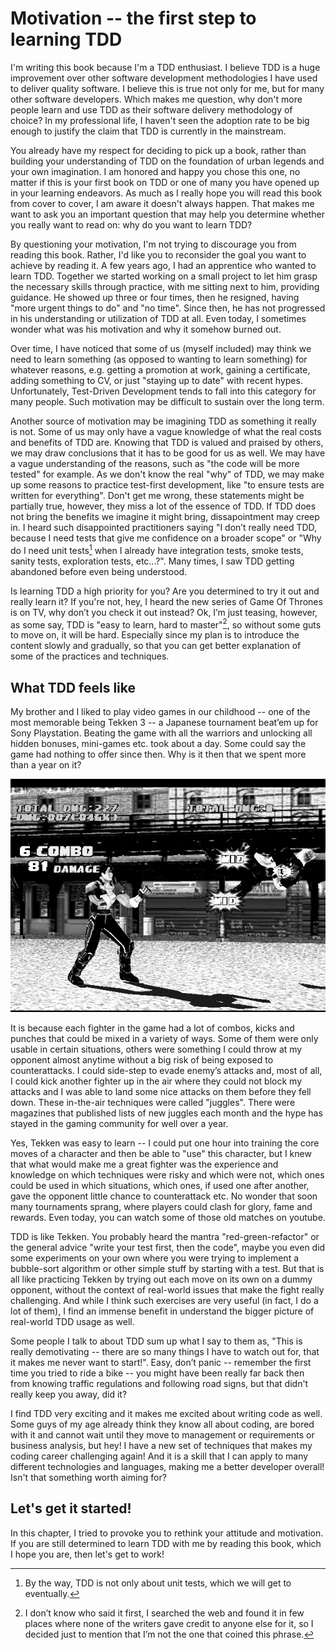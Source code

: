 Motivation -- the first step to learning TDD
===========================================

I'm writing this book because I'm a TDD enthusiast. I believe TDD is a huge improvement over other software development methodologies I have used to deliver quality software. I believe this is true not only for me, but for many other software developers. Which makes me question, why don't more people learn and use TDD as their software delivery methodology of choice? In my professional life, I haven't seen the adoption rate to be big enough to justify the claim that TDD is currently in the mainstream.

You already have my respect for deciding to pick up a book, rather than building your understanding of TDD on the foundation of urban legends and your own imagination. I am honored and happy you chose this one, no matter if this is your first book on TDD or one of many you have opened up in your learning endeavors.  As much as I really hope you will read this book from cover to cover, I am aware it doesn't always happen. That makes me want to ask you an important question that may help you determine whether you really want to read on: why do you want to learn TDD?

By questioning your motivation, I'm not trying to discourage you from reading this book. Rather, I'd like you to reconsider the goal you want to achieve by reading it. A few years ago, I had an apprentice who wanted to learn TDD. Together we started working on a small project to let him grasp the necessary skills through practice, with me sitting next to him, providing guidance. He showed up three or four times, then he resigned, having "more urgent things to do" and "no time". Since then, he has not progressed in his understanding or utilization of TDD at all. Even today, I sometimes wonder what was his motivation and why it somehow burned out.

Over time, I have noticed that some of us (myself included) may think we need to learn something (as opposed to wanting to learn something) for whatever reasons, e.g. getting a promotion at work, gaining a certificate, adding something to CV, or just "staying up to date" with recent hypes. Unfortunately, Test-Driven Development tends to fall into this category for many people. Such motivation may be difficult to sustain over the long term.

Another source of motivation may be imagining TDD as something it really is not. Some of us may only have a vague knowledge of what the real costs and benefits of TDD are. Knowing that TDD is valued and praised by others, we may draw conclusions that it has to be good for us as well. We may have a vague understanding of the reasons, such as "the code will be more tested" for example. As we don't know the real "why" of TDD, we may make up some reasons to practice test-first development, like "to ensure tests are written for everything". Don't get me wrong, these statements might be partially true, however, they miss a lot of the essence of TDD. If TDD does not bring the benefits we imagine it might bring, dissapointment may creep in. I heard such disappointed practitioners saying "I don’t really need TDD, because I need tests that give me confidence on a broader scope" or "Why do I need unit tests[^notonlyunittests] when I already have integration tests, smoke tests, sanity tests, exploration tests, etc...?". Many times, I saw TDD getting abandoned before even being understood.

Is learning TDD a high priority for you? Are you determined to try it out and really learn it? If you're not, hey, I heard the new series of Game Of Thrones is on TV, why don’t you check it out instead? Ok, I’m just teasing, however, as some say, TDD is "easy to learn, hard to master"[^easytolearn], so without some guts to move on, it will be hard. Especially since my plan is to introduce the content slowly and gradually, so that you can get better explanation of some of the practices and techniques.

What TDD feels like
------------------

My brother and I liked to play video games in our childhood -- one of the most memorable being Tekken 3 -- a Japanese tournament beat’em up for Sony Playstation. Beating the game with all the warriors and unlocking all hidden bonuses, mini-games etc. took about a day. Some could say the game had nothing to offer since then. Why is it then that we spent more than a year on it?

![Tekken3](images/Tekken3-gray.png)

It is because each fighter in the game had a lot of combos, kicks and punches that could be mixed in a variety of ways. Some of them were only usable in certain situations, others were something I could throw at my opponent almost anytime without a big risk of being exposed to counterattacks. I could side-step to evade enemy’s attacks and, most of all, I could kick another fighter up in the air where they could not block my attacks and I was able to land some nice attacks on them before they fell down. These in-the-air techniques were called "juggles". There were magazines that published lists of new juggles each month and the hype has stayed in the gaming community for well over a year.

Yes, Tekken was easy to learn -- I could put one hour into training the core moves of a character and then be able to "use" this character, but I knew that what would make me a great fighter was the experience and knowledge on which techniques were risky and which were not, which ones could be used in which situations, which ones, if used one after another, gave the opponent little chance to counterattack etc. No wonder that soon many tournaments sprang, where players could clash for glory, fame and rewards. Even today, you can watch some of those old matches on youtube.

TDD is like Tekken. You probably heard the mantra "red-green-refactor" or the general advice "write your test first, then the code", maybe you even did some experiments on your own where you were trying to implement a bubble-sort algorithm or other simple stuff by starting with a test. But that is all like practicing Tekken by trying out each move on its own on a dummy opponent, without the context of real-world issues that make the fight really challenging. And while I think such exercises are very useful (in fact, I do a lot of them), I find an immense benefit in understand the bigger picture of real-world TDD usage as well.

Some people I talk to about TDD sum up what I say to them as, "This is really demotivating -- there are so many things I have to watch out for, that it makes me never want to start!". Easy, don’t panic -- remember the first time you tried to ride a bike -- you might have been really far back then from knowing traffic regulations and following road signs, but that didn't really keep you away, did it?  

I find TDD very exciting and it makes me excited about writing code as well. Some guys of my age already think they know all about coding, are bored with it and cannot wait until they move to management or requirements or business analysis, but hey! I have a new set of techniques that makes my coding career challenging again! And it is a skill that I can apply to many different technologies and languages, making me a better developer overall! Isn't that something worth aiming for?

## Let's get it started!

In this chapter, I tried to provoke you to rethink your attitude and motivation. If you are still determined to learn TDD with me by reading this book, which I hope you are, then let's get to work! 

[^easytolearn]: I don’t know who said it first, I searched the web and found it in few places where none of the writers gave credit to anyone else for it, so I decided just to mention that I’m not the one that coined this phrase.

[^notonlyunittests]: By the way, TDD is not only about unit tests, which we will get to eventually.

